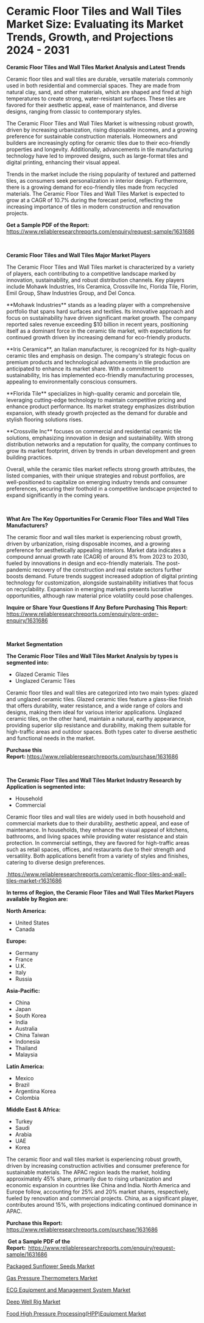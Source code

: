 <p><h1>Ceramic Floor Tiles and Wall Tiles Market Size: Evaluating its Market Trends, Growth, and Projections 2024 - 2031</h1></p><p><strong>Ceramic Floor Tiles and Wall Tiles Market Analysis and Latest Trends</strong></p>
<p><p>Ceramic floor tiles and wall tiles are durable, versatile materials commonly used in both residential and commercial spaces. They are made from natural clay, sand, and other materials, which are shaped and fired at high temperatures to create strong, water-resistant surfaces. These tiles are favored for their aesthetic appeal, ease of maintenance, and diverse designs, ranging from classic to contemporary styles.</p><p>The Ceramic Floor Tiles and Wall Tiles Market is witnessing robust growth, driven by increasing urbanization, rising disposable incomes, and a growing preference for sustainable construction materials. Homeowners and builders are increasingly opting for ceramic tiles due to their eco-friendly properties and longevity. Additionally, advancements in tile manufacturing technology have led to improved designs, such as large-format tiles and digital printing, enhancing their visual appeal.</p><p>Trends in the market include the rising popularity of textured and patterned tiles, as consumers seek personalization in interior design. Furthermore, there is a growing demand for eco-friendly tiles made from recycled materials. The Ceramic Floor Tiles and Wall Tiles Market is expected to grow at a CAGR of 10.7% during the forecast period, reflecting the increasing importance of tiles in modern construction and renovation projects.</p></p>
<p><strong>Get a Sample PDF of the Report:&nbsp;</strong> <a href="https://www.reliableresearchreports.com/enquiry/request-sample/1631686?utm_campaign=31&utm_medium=2&utm_source=Github&utm_content=ia&utm_term=27102024&utm_id=ceramic-floor-tiles-and-wall-tiles">https://www.reliableresearchreports.com/enquiry/request-sample/1631686</a></p>
<p>&nbsp;</p>
<p><strong>Ceramic Floor Tiles and Wall Tiles Major Market Players</strong></p>
<p><p>The Ceramic Floor Tiles and Wall Tiles market is characterized by a variety of players, each contributing to a competitive landscape marked by innovation, sustainability, and robust distribution channels. Key players include Mohawk Industries, Iris Ceramica, Crossville Inc, Florida Tile, Florim, Emil Group, Shaw Industries Group, and Del Conca.</p><p>**Mohawk Industries** stands as a leading player with a comprehensive portfolio that spans hard surfaces and textiles. Its innovative approach and focus on sustainability have driven significant market growth. The company reported sales revenue exceeding $10 billion in recent years, positioning itself as a dominant force in the ceramic tile market, with expectations for continued growth driven by increasing demand for eco-friendly products.</p><p>**Iris Ceramica**, an Italian manufacturer, is recognized for its high-quality ceramic tiles and emphasis on design. The company's strategic focus on premium products and technological advancements in tile production are anticipated to enhance its market share. With a commitment to sustainability, Iris has implemented eco-friendly manufacturing processes, appealing to environmentally conscious consumers.</p><p>**Florida Tile** specializes in high-quality ceramic and porcelain tile, leveraging cutting-edge technology to maintain competitive pricing and enhance product performance. Its market strategy emphasizes distribution expansion, with steady growth projected as the demand for durable and stylish flooring solutions rises.</p><p>**Crossville Inc** focuses on commercial and residential ceramic tile solutions, emphasizing innovation in design and sustainability. With strong distribution networks and a reputation for quality, the company continues to grow its market footprint, driven by trends in urban development and green building practices.</p><p>Overall, while the ceramic tiles market reflects strong growth attributes, the listed companies, with their unique strategies and robust portfolios, are well-positioned to capitalize on emerging industry trends and consumer preferences, securing their foothold in a competitive landscape projected to expand significantly in the coming years.</p></p>
<p>&nbsp;</p>
<p><strong>What Are The Key Opportunities For Ceramic Floor Tiles and Wall Tiles Manufacturers?</strong></p>
<p><p>The ceramic floor and wall tiles market is experiencing robust growth, driven by urbanization, rising disposable incomes, and a growing preference for aesthetically appealing interiors. Market data indicates a compound annual growth rate (CAGR) of around 8% from 2023 to 2030, fueled by innovations in design and eco-friendly materials. The post-pandemic recovery of the construction and real estate sectors further boosts demand. Future trends suggest increased adoption of digital printing technology for customization, alongside sustainability initiatives that focus on recyclability. Expansion in emerging markets presents lucrative opportunities, although raw material price volatility could pose challenges.</p></p>
<p><strong>Inquire or Share Your Questions If Any Before Purchasing This Report:</strong> <a href="https://www.reliableresearchreports.com/enquiry/pre-order-enquiry/1631686?utm_campaign=31&utm_medium=2&utm_source=Github&utm_content=ia&utm_term=27102024&utm_id=ceramic-floor-tiles-and-wall-tiles">https://www.reliableresearchreports.com/enquiry/pre-order-enquiry/1631686</a></p>
<p>&nbsp;</p>
<p><strong>Market Segmentation</strong></p>
<p><strong>The Ceramic Floor Tiles and Wall Tiles Market Analysis by types is segmented into:</strong></p>
<p><ul><li>Glazed Ceramic Tiles</li><li>Unglazed Ceramic Tiles</li></ul></p>
<p><p>Ceramic floor tiles and wall tiles are categorized into two main types: glazed and unglazed ceramic tiles. Glazed ceramic tiles feature a glass-like finish that offers durability, water resistance, and a wide range of colors and designs, making them ideal for various interior applications. Unglazed ceramic tiles, on the other hand, maintain a natural, earthy appearance, providing superior slip resistance and durability, making them suitable for high-traffic areas and outdoor spaces. Both types cater to diverse aesthetic and functional needs in the market.</p></p>
<p><strong>Purchase this Report:&nbsp;</strong><a href="https://www.reliableresearchreports.com/purchase/1631686?utm_campaign=31&utm_medium=2&utm_source=Github&utm_content=ia&utm_term=27102024&utm_id=ceramic-floor-tiles-and-wall-tiles">https://www.reliableresearchreports.com/purchase/1631686</a></p>
<p>&nbsp;</p>
<p><strong>The Ceramic Floor Tiles and Wall Tiles Market Industry Research by Application is segmented into:</strong></p>
<p><ul><li>Household</li><li>Commercial</li></ul></p>
<p><p>Ceramic floor tiles and wall tiles are widely used in both household and commercial markets due to their durability, aesthetic appeal, and ease of maintenance. In households, they enhance the visual appeal of kitchens, bathrooms, and living spaces while providing water resistance and stain protection. In commercial settings, they are favored for high-traffic areas such as retail spaces, offices, and restaurants due to their strength and versatility. Both applications benefit from a variety of styles and finishes, catering to diverse design preferences.</p></p>
<p><a href="https://www.reliableresearchreports.com/ceramic-floor-tiles-and-wall-tiles-market-r1631686?utm_campaign=31&utm_medium=2&utm_source=Github&utm_content=ia&utm_term=27102024&utm_id=ceramic-floor-tiles-and-wall-tiles">&nbsp;https://www.reliableresearchreports.com/ceramic-floor-tiles-and-wall-tiles-market-r1631686</a></p>
<p><strong>In terms of Region, the Ceramic Floor Tiles and Wall Tiles Market Players available by Region are:</strong></p>
<p>
    <p> <strong> North America: </strong>
        <ul>
            <li>United States</li>
            <li>Canada</li>
        </ul>
        </p> 
    <p> <strong> Europe: </strong>
        <ul>
            <li>Germany</li>
            <li>France</li>
            <li>U.K.</li>
            <li>Italy</li>
            <li>Russia</li>
        </ul>
        </p> 
    <p> <strong> Asia-Pacific: </strong>
        <ul>
            <li>China</li>
            <li>Japan</li>
            <li>South Korea</li>
            <li>India</li>
            <li>Australia</li>
            <li>China Taiwan</li>
            <li>Indonesia</li>
            <li>Thailand</li>
            <li>Malaysia</li>
        </ul>
        </p> 
    <p> <strong> Latin America: </strong>
        <ul>
            <li>Mexico</li>
            <li>Brazil</li>
            <li>Argentina Korea</li>
            <li>Colombia</li>
        </ul>
        </p> 
    <p> <strong> Middle East & Africa: </strong>
        <ul>
            <li>Turkey</li>
            <li>Saudi</li>
            <li>Arabia</li>
            <li>UAE</li>
            <li>Korea</li>
        </ul>
    </p>
    </p>
<p><p>The ceramic floor and wall tiles market is experiencing robust growth, driven by increasing construction activities and consumer preference for sustainable materials. The APAC region leads the market, holding approximately 45% share, primarily due to rising urbanization and economic expansion in countries like China and India. North America and Europe follow, accounting for 25% and 20% market shares, respectively, fueled by renovation and commercial projects. China, as a significant player, contributes around 15%, with projections indicating continued dominance in APAC.</p></p>
<p><strong>Purchase this Report: </strong><a href="https://www.reliableresearchreports.com/purchase/1631686?utm_campaign=31&utm_medium=2&utm_source=Github&utm_content=ia&utm_term=27102024&utm_id=ceramic-floor-tiles-and-wall-tiles">https://www.reliableresearchreports.com/purchase/1631686</a></p>
<p>&nbsp;<strong>Get a Sample PDF of the Report:&nbsp;&nbsp;</strong><a href="https://www.reliableresearchreports.com/enquiry/request-sample/1631686?utm_campaign=31&utm_medium=2&utm_source=Github&utm_content=ia&utm_term=27102024&utm_id=ceramic-floor-tiles-and-wall-tiles">https://www.reliableresearchreports.com/enquiry/request-sample/1631686</a></p>
<p><strong></strong></p>
<p><p><a href="https://www.linkedin.com/pulse/packaged-sunflower-seeds-market-global-trends-forecast-2024-nijec?utm_campaign=31&utm_medium=2&utm_source=Github&utm_content=ia&utm_term=27102024&utm_id=ceramic-floor-tiles-and-wall-tiles">Packaged Sunflower Seeds Market</a></p><p><a href="https://github.com/taketakyriffecd/Market-Research-Report-List-1/blob/main/gas-pressure-thermometers-market.md?utm_campaign=31&utm_medium=2&utm_source=Github&utm_content=ia&utm_term=27102024&utm_id=ceramic-floor-tiles-and-wall-tiles">Gas Pressure Thermometers Market</a></p><p><a href="https://www.linkedin.com/pulse/ecg-equipment-management-system-market-research-report-exploring-zxbnc?utm_campaign=31&utm_medium=2&utm_source=Github&utm_content=ia&utm_term=27102024&utm_id=ceramic-floor-tiles-and-wall-tiles">ECG Equipment and Management System Market</a></p><p><a href="https://github.com/shivermasallash/Market-Research-Report-List-1/blob/main/deep-well-rig-market.md?utm_campaign=31&utm_medium=2&utm_source=Github&utm_content=ia&utm_term=27102024&utm_id=ceramic-floor-tiles-and-wall-tiles">Deep Well Rig Market</a></p><p><a href="https://issuu.com/reportprime-2/docs/food-high-pressure-processinghppequ_334a325edce093?utm_campaign=31&utm_medium=2&utm_source=Github&utm_content=ia&utm_term=27102024&utm_id=ceramic-floor-tiles-and-wall-tiles">Food High Pressure Processing(HPP)Equipment Market</a></p></p>